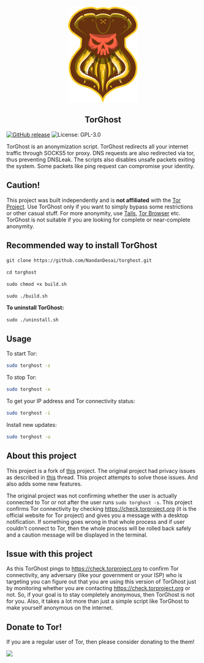 <p align="center">
  <img height="250" src="https://raw.githubusercontent.com/NandanDesai/res/master/torghost.png"> 
</p>
<h2 align="center">TorGhost</h2>

[![GitHub release](https://img.shields.io/github/v/release/NandanDesai/torghost?include_prereleases)](https://github.com/NandanDesai/TwitterScraper4J/releases) ![License: GPL-3.0](https://img.shields.io/github/license/nandandesai/torghost)

TorGhost is an anonymization script. TorGhost redirects all your internet traffic through SOCKS5 tor proxy. DNS requests are also redirected via tor, thus preventing DNSLeak. The scripts also disables unsafe packets exiting the system. Some packets like ping request can compromise your identity.

## Caution!


This project was built independently and is **not affiliated** with the [Tor Project](https://www.torproject.org/). Use TorGhost only if you want to simply bypass some restrictions or other casual stuff. For more anonymity, use [Tails](https://tails.boum.org/), [Tor Browser](https://www.torproject.org/download/) etc. TorGhost is not suitable if you are looking for complete or near-complete anonymity.

## Recommended way to install TorGhost


`git clone https://github.com/NandanDesai/torghost.git`

`cd torghost`

`sudo chmod +x build.sh`

`sudo ./build.sh`

**To uninstall TorGhost:**

`sudo ./uninstall.sh`

## Usage


To start Tor: 
```bash 
sudo torghost -s
```

To stop Tor: 
```bash 
sudo torghost -x
```

To get your IP address and Tor connectivity status:
```bash 
sudo torghost -i
```

Install new updates:
```bash 
sudo torghost -u
```

## About this project


This project is a fork of [this](https://github.com/SusmithKrishnan/torghost) project. The original project had privacy issues as described in [this](https://github.com/SusmithKrishnan/torghost/issues/74) thread. This project attempts to solve those issues. And also adds some new features.

The original project was not confirming whether the user is actually connected to Tor or not after the user runs `sudo torghost -s`. This project confirms Tor connectivity by checking https://check.torproject.org (it is the official website for Tor project) and gives you a message with a desktop notification. If something goes wrong in that whole process and if user couldn't connect to Tor, then the whole process will be rolled back safely and a caution message will be displayed in the terminal.  

## Issue with this project

As this TorGhost pings to https://check.torproject.org to confirm Tor connectivity, any adversary (like your government or your ISP) who is targeting you can figure out that you are using this version of TorGhost just by monitoring whether you are contacting https://check.torproject.org or not. So, if your goal is to stay completely anonymous, then TorGhost is not for you. Also, it takes a lot more than just a simple script like TorGhost to make yourself anonymous on the internet.

## Donate to Tor!

If you are a regular user of Tor, then please consider donating to the them!

<a href="https://donate.torproject.org/">
  <img src="https://raw.githubusercontent.com/TheTorProject/tor-media/master/Support/Support_Small_Purple.png"> 
</a>
